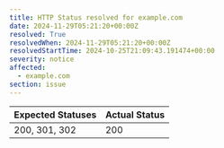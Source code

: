 ```yaml
---
title: HTTP Status resolved for example.com
date: 2024-11-29T05:21:20+00:00Z
resolved: True
resolvedWhen: 2024-11-29T05:21:20+00:00Z
resolvedStartTime: 2024-10-25T21:09:43.191474+00:00
severity: notice
affected:
  - example.com
section: issue
---
```


| Expected Statuses | Actual Status  |
|-------------------|----------------|
| 200, 301, 302 | 200 |
